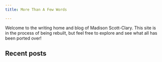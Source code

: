 ```yaml
---
title: More Than A Few Words

---
```


Welcome to the writing home and blog of Madison Scott-Clary. This site is in the process of being rebuilt, but feel free to explore and see what all has been ported over!

## Recent posts

